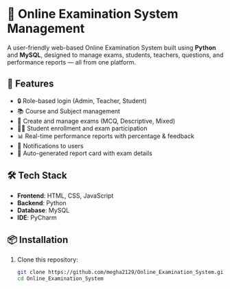# 📝 Online Examination System Management

A user-friendly web-based Online Examination System built using **Python** and **MySQL**, designed to manage exams, students, teachers, questions, and performance reports — all from one platform.

## 🚀 Features

- 🔒 Role-based login (Admin, Teacher, Student)
- 📚 Course and Subject management
- 📝 Create and manage exams (MCQ, Descriptive, Mixed)
- 🧑‍🎓 Student enrollment and exam participation
- 📊 Real-time performance reports with percentage & feedback
- 📩 Notifications to users
- 📃 Auto-generated report card with exam details

## 🛠️ Tech Stack

- **Frontend**: HTML, CSS, JavaScript
- **Backend**: Python
- **Database**: MySQL
- **IDE**: PyCharm

## 📦 Installation

1. Clone this repository:
   ```bash
   git clone https://github.com/megha2129/Online_Examination_System.git
   cd Online_Examination_System
